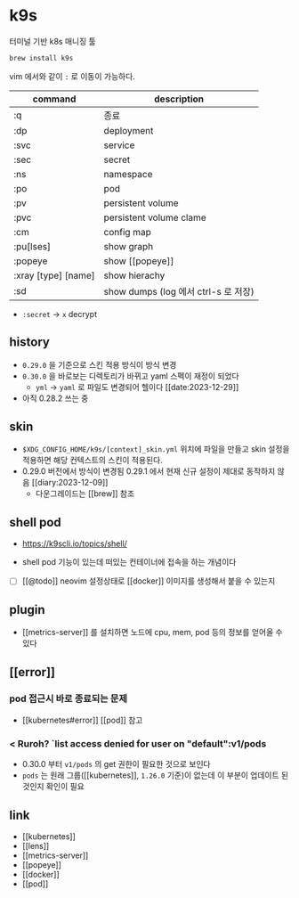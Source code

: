 # k9s
터미널 기반 k8s 매니징 툴
```sh
brew install k9s
```

vim 에서와 같이 `:` 로 이동이 가능하다.

| command             | description                          |
| -------             | -----------------------              |
| :q                  | 종료                                 |
| :dp                 | deployment                           |
| :svc                | service                              |
| :sec                | secret                               |
| :ns                 | namespace                            |
| :po                 | pod                                  |
| :pv                 | persistent volume                    |
| :pvc                | persistent volume clame              |
| :cm                 | config map                           |
| :pu[lses]           | show graph                           |
| :popeye             | show [[popeye]]                      |
| :xray [type] [name] | show hierachy                        |
| :sd                 | show dumps (log 에서 ctrl-s 로 저장) |

- `:secret` -> `x` decrypt

## history
- `0.29.0` 을 기준으로 스킨 적용 방식이 방식 변경
- `0.30.0` 을 바로보는 디렉토리가 바뀌고 yaml 스펙이 재정이 되었다
  - `yml` -> `yaml` 로 파일도 변경되어 헬이다 [[date:2023-12-29]]
- 아직 0.28.2 쓰는 중

## skin
- `$XDG_CONFIG_HOME/k9s/[context]_skin.yml` 위치에 파일을 만들고 skin 설정을 적용하면 해당 컨텍스트의 스킨이 적용된다.
- 0.29.0 버전에서 방식이 변경됨 0.29.1 에서 현재 신규 설정이 제대로 동작하지 않음 [[diary:2023-12-09]]
  - 다운그레이드는 [[brew]] 참조

## shell pod
+ https://k9scli.io/topics/shell/
- shell pod 기능이 있는데 떠있는 컨테이너에 접속을 하는 개념이다
- [ ] [[@todo]] neovim 설정상태로 [[docker]] 이미지를 생성해서 붙을 수 있는지

## plugin
- [[metrics-server]] 를 설치하면 노드에 cpu, mem, pod 등의 정보를 얻어올 수 있다

## [[error]]
### pod 접근시 바로 종료되는 문제
- [[kubernetes#error]] [[pod]] 참고

### < Ruroh? `list access denied for user on "default":v1/pods 
- 0.30.0 부터 `v1/pods` 의 get 권한이 필요한 것으로 보인다 
- `pods` 는 원래 그룹([[kubernetes]], `1.26.0` 기준)이 없는데 이 부분이 업데이트 된 것인지 확인이 필요

## link
- [[kubernetes]]
- [[lens]]
- [[metrics-server]]
- [[popeye]]
- [[docker]]
- [[pod]]

